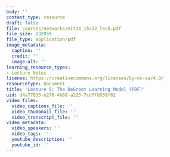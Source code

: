 ```yaml
---
body: ''
content_type: resource
draft: false
file: courses/networks/mit14_15s22_lec5.pdf
file_size: 232059
file_type: application/pdf
image_metadata:
  caption: ''
  credit: ''
  image-alt: ''
learning_resource_types:
- Lecture Notes
license: https://creativecommons.org/licenses/by-nc-sa/4.0/
resourcetype: Document
title: 'Lecture 5: The DeGroot Learning Model (PDF)'
uid: d4a77833-e276-4b68-a223-7cd7fb538f62
video_files:
  video_captions_file: ''
  video_thumbnail_file: ''
  video_transcript_file: ''
video_metadata:
  video_speakers: ''
  video_tags: ''
  youtube_description: ''
  youtube_id: ''
---
```

